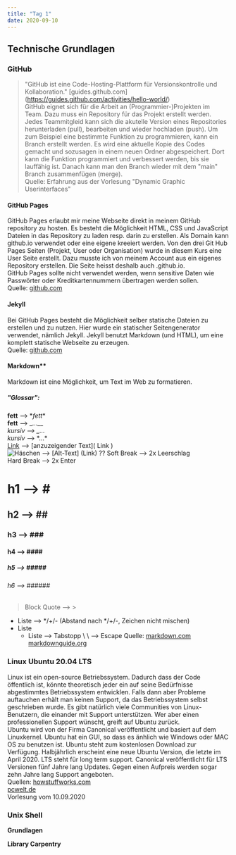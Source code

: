 ```yaml
---
title: "Tag 1"
date: 2020-09-10
---
```

## Technische Grundlagen

### GitHub
>"GitHub ist eine Code-Hosting-Plattform für Versionskontrolle und Kollaboration."
[guides.github.com] (https://guides.github.com/activities/hello-world/)  
GitHub eignet sich für die Arbeit an (Programmier-)Projekten im Team. Dazu muss ein Repository für das Projekt erstellt werden. Jedes Teammitgleid kann sich die akutelle Version eines Repositories herunterladen (pull), bearbeiten und wieder hochladen (push). Um zum Beispiel eine bestimmte Funktion zu programmieren, kann ein Branch erstellt werden. Es wird eine aktuelle Kopie des Codes gemacht und sozusagen in einem neuen Ordner abgespeichert. Dort kann die Funktion programmiert und verbessert werden, bis sie lauffähig ist. Danach kann man den Branch wieder mit dem "main" Branch zusammenfügen (merge).  
Quelle: Erfahrung aus der Vorlesung "Dynamic Graphic Userinterfaces"

#### GitHub Pages 
GitHub Pages erlaubt mir meine Webseite direkt in meinem GitHub repository zu hosten. Es besteht die Möglichkeit HTML, CSS und JavaScript Dateien in das Repository zu laden resp. darin zu erstellen. Als Domain kann github.io verwendet oder eine eigene kreeiert werden. Von den drei Git Hub Pages Seiten (Projekt, User oder Organisation) wurde in diesem Kurs eine User Seite erstellt. Dazu musste ich von meinem Account aus ein eigenes Repository erstellen. Die Seite heisst deshalb auch <myusername>.github.io.  
GitHub Pages sollte nicht verwendet werden, wenn sensitive Daten wie Passwörter oder Kreditkartennummern übertragen werden sollen.  
Quelle: [github.com](https://docs.github.com/en/github/working-with-github-pages/about-github-pages)

#### Jekyll
Bei GitHub Pages besteht die Möglichkeit selber statische Dateien zu erstellen und zu nutzen. Hier wurde ein statischer Seitengenerator verwendet, nämlich Jekyll.
Jekyll benutzt Markdown (und HTML), um eine komplett statische Webseite zu erzeugen.  
Quelle: [github.com](https://docs.github.com/en/github/working-with-github-pages/about-github-pages-and-jekyll)

#### Markdown**
Markdown ist eine Möglichkeit, um Text im Web zu formatieren. 
##### "Glossar":
**fett** --> \**fett**  
__fett__ --> \__...__   
_kursiv_ --> \_..._  
*kursiv* --> \*...*  
[Link]() --> \[anzuzeigender Text]( Link )  
![Häschen](https://www.pinterest.ch/pin/760263980817606482/) --> \[Alt-Text] (Link)  ??
Soft Break --> 2x Leerschlag  
Hard Break --> 2x Enter  
# h1 --> \#  
## h2 --> \##  
### h3 --> \###  
#### h4 --> \####  
##### h5 --> \#####    
###### h6 --> \######    
> Block Quote --> \>  

* Liste --> */+/- (Abstand nach */+/-, Zeichen nicht mischen) 
* Liste
  * Liste --> Tabstopp
\ \ --> Escape 
Quelle: [markdown.com](https://www.markdowntutorial.com/)  
[markdownguide.org](https://www.markdownguide.org/basic-syntax/)

### Linux Ubuntu 20.04 LTS
Linux ist ein open-source Betriebssystem. Dadurch dass der Code öffentlich ist, könnte  theoretisch jeder ein auf seine Bedürfnisse abgestimmtes Betriebssystem entwicklen. Falls dann aber Probleme auftauchen erhält man keinen Support, da das Betriebssystem selbst geschrieben wurde. Es gibt natürlich viele Communities von Linux-Benutzern, die einander mit Support unterstützen. Wer aber einen professionellen Support wünscht, greift auf Ubuntu zurück.  
Ubuntu wird von der Firma Canonical veröffentlicht und basiert auf dem Linuxkernel. Ubuntu hat  ein GUI, so dass es änhlich wie Windows oder MAC OS zu benutzen ist. Ubuntu steht zum kostenlosen Download zur Verfügung. Halbjährlich erscheint eine neue Ubuntu Version, die letzte im April 2020. LTS steht für long term support. Canonical veröffentlicht für LTS Versionen fünf Jahre lang Updates. Gegen einen Aufpreis werden sogar zehn Jahre lang Support angeboten.  
Quellen: [howstuffworks.com](https://computer.howstuffworks.com/ubuntu.htm)  
[pcwelt.de](https://www.pcwelt.de/news/Ubuntu-20.04-LTS-Focal-Fossa-Neuerungen-Release-Download-10714971.html)  
Vorlesung vom 10.09.2020

### Unix Shell
**Grundlagen**

**Library Carpentry**

